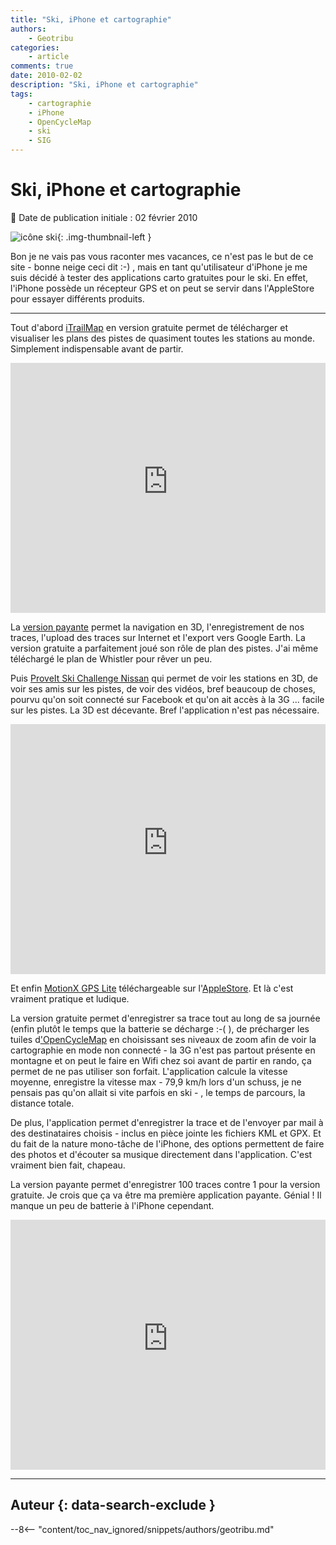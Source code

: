 ```yaml
---
title: "Ski, iPhone et cartographie"
authors:
    - Geotribu
categories:
    - article
comments: true
date: 2010-02-02
description: "Ski, iPhone et cartographie"
tags:
    - cartographie
    - iPhone
    - OpenCycleMap
    - ski
    - SIG
---
```


# Ski, iPhone et cartographie

:calendar: Date de publication initiale : 02 février 2010

![icône ski](https://cdn.geotribu.fr/img/logos-icones/divers/ski.png "icône ski"){: .img-thumbnail-left }

Bon je ne vais pas vous raconter mes vacances, ce n'est pas le but de ce site - bonne neige ceci dit :-) , mais en tant qu'utilisateur d'iPhone je me suis décidé à tester des applications carto gratuites pour le ski. En effet, l'iPhone possède un récepteur GPS et on peut se servir dans l'AppleStore pour essayer différents produits.

----

Tout d'abord [iTrailMap](http://www.bigairsoftware.com/) en version gratuite permet de télécharger et visualiser les plans des pistes de quasiment toutes les stations au monde. Simplement indispensable avant de partir.

<iframe width="100%" height="400" src="https://www.youtube-nocookie.com/embed/y7AOV1d5gnQ" title="YouTube video player" frameborder="0" allow="accelerometer; autoplay; clipboard-write; encrypted-media; gyroscope; picture-in-picture" allowfullscreen></iframe>

La [version payante](http://www.bigairsoftware.com/features.html) permet la navigation en 3D, l'enregistrement de nos traces, l'upload des traces sur Internet et l'export vers Google Earth. La version gratuite a parfaitement joué son rôle de plan des pistes. J'ai même téléchargé le plan de Whistler pour rêver un peu.

Puis [ProveIt Ski Challenge Nissan](http://www.facebook.com/nissanproveit) qui permet de voir les stations en 3D, de voir ses amis sur les pistes, de voir des vidéos, bref beaucoup de choses, pourvu qu'on soit connecté sur Facebook et qu'on ait accès à la 3G ... facile sur les pistes. La 3D est décevante. Bref l'application n'est pas nécessaire.

<iframe width="100%" height="400" src="https://www.youtube-nocookie.com/embed/RfblorGvc0g" title="YouTube video player" frameborder="0" allow="accelerometer; autoplay; clipboard-write; encrypted-media; gyroscope; picture-in-picture" allowfullscreen></iframe>

Et enfin [MotionX GPS Lite](http://news.motionx.com/category/motionx-gps/) téléchargeable sur l'[AppleStore](http://store.apple.com/fr). Et là c'est vraiment pratique et ludique.

La version gratuite permet d'enregistrer sa trace tout au long de sa journée (enfin plutôt le temps que la batterie se décharge :-( ), de précharger les tuiles d['OpenCycleMap](http://www.opencyclemap.org/) en choisissant ses niveaux de zoom afin de voir la cartographie en mode non connecté - la 3G n'est pas partout présente en montagne et on peut le faire en Wifi chez soi avant de partir en rando, ça permet de ne pas utiliser son forfait. L'application calcule la vitesse moyenne, enregistre la vitesse max - 79,9 km/h lors d'un schuss, je ne pensais pas qu'on allait si vite parfois en ski - , le temps de parcours, la distance totale.

De plus, l'application permet d'enregistrer la trace et de l'envoyer par mail à des destinataires choisis - inclus en pièce jointe les fichiers KML et GPX. Et du fait de la nature mono-tâche de l'iPhone, des options permettent de faire des photos et d'écouter sa musique directement dans l'application. C'est vraiment bien fait, chapeau.

La version payante permet d'enregistrer 100 traces contre 1 pour la version gratuite. Je crois que ça va être ma première application payante. Génial ! Il manque un peu de batterie à l'iPhone cependant.

<iframe width="100%" height="400" src="https://www.youtube-nocookie.com/embed/x6FIx6qA-gA" title="YouTube video player" frameborder="0" allow="accelerometer; autoplay; clipboard-write; encrypted-media; gyroscope; picture-in-picture" allowfullscreen></iframe>

----

## Auteur {: data-search-exclude }

--8<-- "content/toc_nav_ignored/snippets/authors/geotribu.md"

